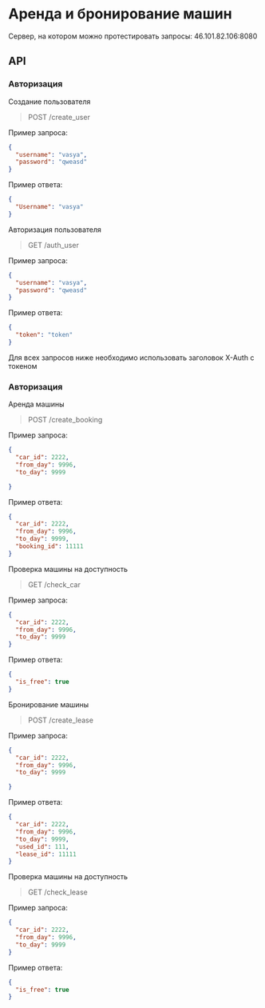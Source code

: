 # Аренда и бронирование машин

Сервер, на котором можно протестировать запросы: 46.101.82.106:8080

## API

### Авторизация

Создание пользователя

> POST /create_user

Пример запроса:

```json
{
  "username": "vasya",
  "password": "qweasd"
}
```

Пример ответа:

```json
{
  "Username": "vasya"
}
```

Авторизация пользователя

> GET /auth_user

Пример запроса:

```json
{
  "username": "vasya",
  "password": "qweasd"
}
```

Пример ответа:

```json
{
  "token": "token"
}
```

Для всех запросов ниже необходимо использовать заголовок X-Auth с токеном


### Авторизация

Аренда машины

> POST /create_booking

Пример запроса:

```json
{
  "car_id": 2222,
  "from_day": 9996,
  "to_day": 9999

}
```

Пример ответа:

```json
{
  "car_id": 2222,
  "from_day": 9996,
  "to_day": 9999,
  "booking_id": 11111
}
```

Проверка машины на доступность

> GET /check_car

Пример запроса:

```json
{
  "car_id": 2222,
  "from_day": 9996,
  "to_day": 9999
}
```

Пример ответа:

```json
{
  "is_free": true
}
```


Бронирование машины

> POST /create_lease

Пример запроса:

```json
{
  "car_id": 2222,
  "from_day": 9996,
  "to_day": 9999

}
```

Пример ответа:

```json
{
  "car_id": 2222,
  "from_day": 9996,
  "to_day": 9999,
  "used_id": 111,
  "lease_id": 11111
}
```

Проверка машины на доступность

> GET /check_lease

Пример запроса:

```json
{
  "car_id": 2222,
  "from_day": 9996,
  "to_day": 9999
}
```

Пример ответа:

```json
{
  "is_free": true
}
```
